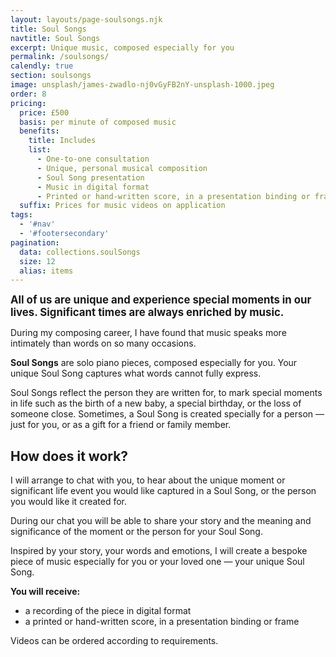```yaml
---
layout: layouts/page-soulsongs.njk
title: Soul Songs
navtitle: Soul Songs
excerpt: Unique music, composed especially for you
permalink: /soulsongs/
calendly: true
section: soulsongs
image: unsplash/james-zwadlo-nj0vGyFB2nY-unsplash-1000.jpeg
order: 8
pricing:
  price: £500
  basis: per minute of composed music
  benefits:
    title: Includes
    list:
      - One-to-one consultation
      - Unique, personal musical composition
      - Soul Song presentation
      - Music in digital format
      - Printed or hand-written score, in a presentation binding or frame
  suffix: Prices for music videos on application
tags:
  - '#nav'
  - '#footersecondary'
pagination:
  data: collections.soulSongs
  size: 12
  alias: items
---
```


<big>**All of us are unique and experience special moments in our lives. Significant times are always enriched by music.**</big>

During my composing career, I have found that music speaks more intimately than words on so many occasions.

**Soul Songs** are solo piano pieces, composed especially for you. Your unique Soul Song captures what words cannot fully express.

Soul Songs reflect the person they are written for, to mark special moments in life such as the birth of a new baby, a special birthday, or the loss of someone close. Sometimes, a Soul Song is created specially for a person — just for you, or as a gift for a friend or family member.

## How does it work?

I will arrange to chat with you, to hear about the unique moment or significant life event you would like captured in a Soul Song, or the person you would like it created for.

During our chat you will be able to share your story and the meaning and significance of the moment or the person for your Soul Song.

Inspired by your story, your words and emotions, I will create a bespoke piece of music especially for you or your loved one — your unique Soul Song.

**You will receive:**

- a recording of the piece in digital format
- a printed or hand-written score, in a presentation binding or frame

Videos can be ordered according to requirements.
